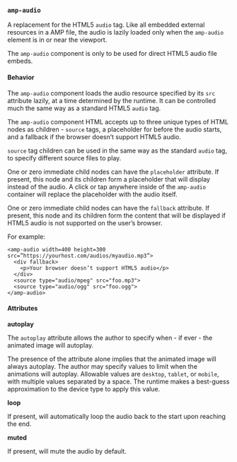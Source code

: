 ### <a name=”amp-audio”></a> `amp-audio`

A replacement for the HTML5 `audio` tag. Like all embedded external resources in a AMP file, the audio is lazily loaded only when the `amp-audio` element is in or near the viewport.

The `amp-audio` component is only to be used for direct HTML5 audio file embeds.

#### Behavior

The `amp-audio` component loads the audio resource specified by its `src` attribute lazily, at a time determined by the runtime. It can be controlled much the same way as a standard HTML5 `audio` tag.

The `amp-audio` component HTML accepts up to three unique types of HTML nodes as children - `source` tags, a placeholder for before the audio starts, and a fallback if the browser doesn’t support HTML5 audio.

`source` tag children can be used in the same way as the standard `audio` tag, to specify different source files to play.

One or zero immediate child nodes can have the `placeholder` attribute. If present, this node and its children form a placeholder that will display instead of the audio. A click or tap anywhere inside of the `amp-audio` container will replace the placeholder with the audio itself.

One or zero immediate child nodes can have the `fallback` attribute. If present, this node and its children form the content that will be displayed if HTML5 audio is not supported on the user’s browser.

For example:

    <amp-audio width=400 height=300 src=”https://yourhost.com/audios/myaudio.mp3”>
      <div fallback>
        <p>Your browser doesn’t support HTML5 audio</p>
      </div>
      <source type="audio/mpeg" src="foo.mp3">
      <source type="audio/ogg" src="foo.ogg">
    </amp-audio>

#### Attributes

**autoplay**

The `autoplay` attribute allows the author to specify when - if ever - the animated image will autoplay.

The presence of the attribute alone implies that the animated image will always autoplay. The author may specify values to limit when the animations will autoplay. Allowable values are `desktop`, `tablet`, or `mobile`, with multiple values separated by a space. The runtime makes a best-guess approximation to the device type to apply this value.

**loop**

If present, will automatically loop the audio back to the start upon reaching the end.

**muted**

If present, will mute the audio by default.
